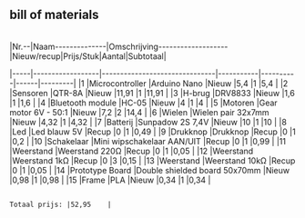 ## bill of materials
<br />
|Nr.--|Naam--------------|Omschrijving-------------------|Nieuw/recup|Prijs/Stuk|Aantal|Subtotaal|


|-----|------------------|-------------------------------|-----------|----------|------|---------|
|1    |Microcontroller	 |Arduino Nano	                 |Nieuw      |5,4	      |1	   |5,4      |
|2	  |Sensoren	         |QTR-8A	                       |Nieuw      |11,91	    |1	   |11,91    |
|3	  |H-brug	           |DRV8833	                       |Nieuw      |1,6	      |1	   |1,6      |
|4	  |Bluetooth module	 |HC-05	                         |Nieuw      |4	        |1	   |4        |
|5	  |Motoren	         |Gear motor 6V - 50:1	         |Nieuw      |7,2	      |2	   |14,4     |
|6	  |Wielen	           |Wielen pair 32x7mm	           |Nieuw      |4,32	    |1	   |4,32     |
|7	  |Batterij	         |Sunpadow 2S 7,4V	             |Nieuw      |10	      |1	   |10       |
|8	  |Led	             |Led blauw 5V	                 |Recup      |0	        |1	   |0,49     |
|9	  |Drukknop	         |Drukknop 	                     |Recup      |0	        |1	   |0,2      |
|10	  |Schakelaar	       |Mini wipschakelaar AAN/UIT	   |Recup      |0	        |1	   |0,99     |
|11	  |Weerstand	       |Weerstand 220Ω	               |Recup      |0	        |1	   |0,05     | 
|12	  |Weerstand	       |Weerstand 1kΩ	                 |Recup      |0	        |3	   |0,15     |
|13	  |Weerstand	       |Weerstand 10kΩ	               |Recup      |0	        |1	   |0,05     |
|14	  |Prototype Board   |Double shielded board 50x70mm	 |Nieuw      |0,98	    |1	   |0,98     |
|15	  |Frame	           |PLA	                           |Nieuw      |0,34	    |1	   |0,34     |

                                                                         Totaal prijs: |52,95    |
                                                                                              
